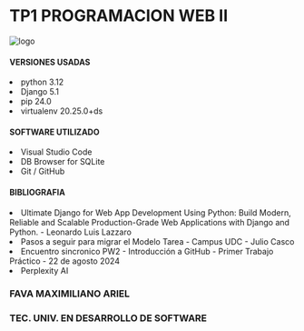 <h1>TP1 PROGRAMACION WEB II</h1>
<img src="https://repository-images.githubusercontent.com/846279650/d79e0e36-83bc-4539-8593-2e99cbd0aed2" alt="logo">

<h4>VERSIONES USADAS</h4>
<li>python 3.12</li>
<li>Django 5.1</li>
<li>pip 24.0</li>
<li>virtualenv 20.25.0+ds</li>

<h4>SOFTWARE UTILIZADO</h4>
<li>Visual Studio Code</li>
<li>DB Browser for SQLite</li>
<li>Git / GitHub</li>

<h4>BIBLIOGRAFIA</h4>
<li>Ultimate Django for Web App Development Using Python: Build Modern, Reliable and Scalable Production-Grade Web Applications with Django and Python. - Leonardo Luis Lazzaro</li>
<li>Pasos a seguir para migrar el Modelo Tarea - Campus UDC - Julio Casco</li>
<li>Encuentro sincronico PW2 - Introducción a GitHub - Primer Trabajo Práctico - 22 de agosto 2024</li>
<li>Perplexity AI</li>

<h3>FAVA MAXIMILIANO ARIEL</h3>
<h3>TEC. UNIV. EN DESARROLLO DE SOFTWARE</h3>
